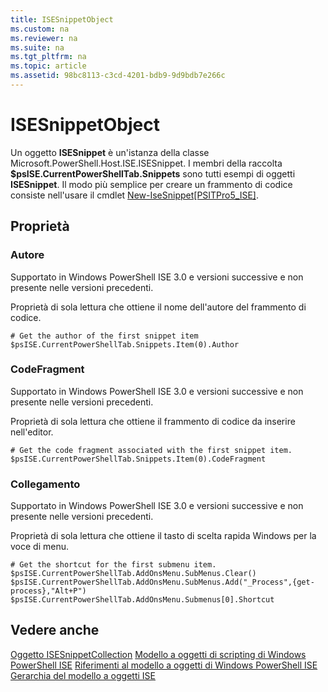 ```yaml
---
title: ISESnippetObject
ms.custom: na
ms.reviewer: na
ms.suite: na
ms.tgt_pltfrm: na
ms.topic: article
ms.assetid: 98bc8113-c3cd-4201-bdb9-9d9bdb7e266c
---
```

# ISESnippetObject
  Un oggetto **ISESnippet** è un'istanza della classe Microsoft.PowerShell.Host.ISE.ISESnippet. I membri della raccolta **$psISE.CurrentPowerShellTab.Snippets** sono tutti esempi di oggetti **ISESnippet**. Il modo più semplice per creare un frammento di codice consiste nell'usare il cmdlet [New-IseSnippet&#91;PSITPro5_ISE&#93;](https://technet.microsoft.com/en-us/library/0a6339a3-2683-4a8e-8929-90ad9a95c3e0).

## Proprietà

###  <a name="DisplayName"></a> Autore
  Supportato in Windows PowerShell ISE 3.0 e versioni successive e non presente nelle versioni precedenti. 

 Proprietà di sola lettura che ottiene il nome dell'autore del frammento di codice.

```
# Get the author of the first snippet item
$psISE.CurrentPowerShellTab.Snippets.Item(0).Author

```

###  <a name="Action"></a> CodeFragment
  Supportato in Windows PowerShell ISE 3.0 e versioni successive e non presente nelle versioni precedenti. 

 Proprietà di sola lettura che ottiene il frammento di codice da inserire nell'editor.

```
# Get the code fragment associated with the first snippet item.
$psISE.CurrentPowerShellTab.Snippets.Item(0).CodeFragment

```

###  <a name="Shortcut"></a> Collegamento
  Supportato in Windows PowerShell ISE 3.0 e versioni successive e non presente nelle versioni precedenti. 

 Proprietà di sola lettura che ottiene il tasto di scelta rapida Windows per la voce di menu.

```
# Get the shortcut for the first submenu item.
$psISE.CurrentPowerShellTab.AddOnsMenu.SubMenus.Clear()
$psISE.CurrentPowerShellTab.AddOnsMenu.SubMenus.Add("_Process",{get-process},"Alt+P")
$psISE.CurrentPowerShellTab.AddOnsMenu.Submenus[0].Shortcut
```

## Vedere anche
 [Oggetto ISESnippetCollection](The-ISESnippetCollection-Object.md) 
 [Modello a oggetti di scripting di Windows PowerShell ISE](The-Windows-PowerShell-ISE-Scripting-Object-Model.md) 
 [Riferimenti al modello a oggetti di Windows PowerShell ISE](Windows-PowerShell-ISE-Object-Model-Reference.md) 
 [Gerarchia del modello a oggetti ISE](The-ISE-Object-Model-Hierarchy.md)

  


<!--HONumber=May16_HO2-->


